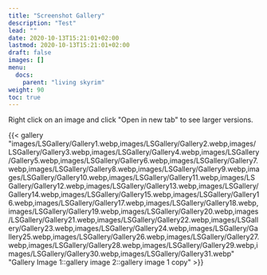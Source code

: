 ```yaml
---
title: "Screenshot Gallery"
description: "Test"
lead: ""
date: 2020-10-13T15:21:01+02:00
lastmod: 2020-10-13T15:21:01+02:00
draft: false
images: []
menu:
  docs:
    parent: "living skyrim"
weight: 90
toc: true
---
```


Right click on an image and click "Open in new tab" to see larger versions.

{{< gallery "images/LSGallery/Gallery1.webp,images/LSGallery/Gallery2.webp,images/LSGallery/Gallery3.webp,images/LSGallery/Gallery4.webp,images/LSGallery/Gallery5.webp,images/LSGallery/Gallery6.webp,images/LSGallery/Gallery7.webp,images/LSGallery/Gallery8.webp,images/LSGallery/Gallery9.webp,images/LSGallery/Gallery10.webp,images/LSGallery/Gallery11.webp,images/LSGallery/Gallery12.webp,images/LSGallery/Gallery13.webp,images/LSGallery/Gallery14.webp,images/LSGallery/Gallery15.webp,images/LSGallery/Gallery16.webp,images/LSGallery/Gallery17.webp,images/LSGallery/Gallery18.webp,images/LSGallery/Gallery19.webp,images/LSGallery/Gallery20.webp,images/LSGallery/Gallery21.webp,images/LSGallery/Gallery22.webp,images/LSGallery/Gallery23.webp,images/LSGallery/Gallery24.webp,images/LSGallery/Gallery25.webp,images/LSGallery/Gallery26.webp,images/LSGallery/Gallery27.webp,images/LSGallery/Gallery28.webp,images/LSGallery/Gallery29.webp,images/LSGallery/Gallery30.webp,images/LSGallery/Gallery31.webp" "Gallery Image 1::gallery image 2::gallery image 1 copy" >}}
